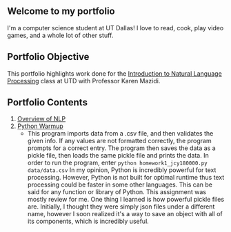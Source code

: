 ## Welcome to my portfolio
I'm a computer science student at UT Dallas! I love to read, cook, play video games, and a whole lot of other stuff.

## Portfolio Objective
This portfolio highlights work done for the [Introduction to Natural Language Processing](https://github.com/kjmazidi/NLP/blob/gh-pages/index.md) class at UTD with Professor Karen Mazidi. 

## Portfolio Contents
1. [Overview of NLP](https://jonathancyu.github.io/Component0/Overview%20of%20NLP.pdf)
2. [Python Warmup](https://jonathancyu.github.io/NLP-Portfolio/homework1/homework1_jcy180000.py)
	* This program imports data from a .csv file, and then validates the given info. If any values are not formatted correctly, the program prompts for a correct entry. The program then saves the data as a pickle file, then loads the same pickle file and prints the data.
	In order to run the program, enter 
	```python homework1_jcy180000.py data/data.csv```
	In my opinion, Python is incredibly powerful for text processing. However, Python is not built for optimal runtime thus text processing could be faster in some other languages. This can be said for any function or library of Python.
	This assignment was mostly review for me. One thing I learned is how powerful pickle files are. Initially, I thought they were simply json files under a different name, however I soon realized it's a way to save an object with all of its components, which is incredibly useful.
